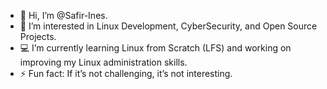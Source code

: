 - 👋 Hi, I’m @Safir-Ines.
- 👀 I’m interested in  Linux Development, CyberSecurity, and Open Source Projects.
- 💻 I’m currently learning  Linux from Scratch (LFS) and working on improving my Linux administration skills.
- ⚡ Fun fact: If it’s not challenging, it’s not interesting.

<!---
Safir-Ines/Safir-Ines is a ✨ special ✨ repository because its `README.md` (this file) appears on your GitHub profile.
You can click the Preview link to take a look at your changes.
--->
